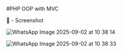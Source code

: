 #PHP OOP with MVC

📸 - Screenshot

![WhatsApp Image 2025-09-02 at 10 38 14](https://github.com/user-attachments/assets/b8d64d82-25a6-4987-bc10-bcfbe61415f5)

![WhatsApp Image 2025-09-02 at 10 38 33](https://github.com/user-attachments/assets/4b917f26-84d4-4f7b-8b76-6c5620c957d9)

